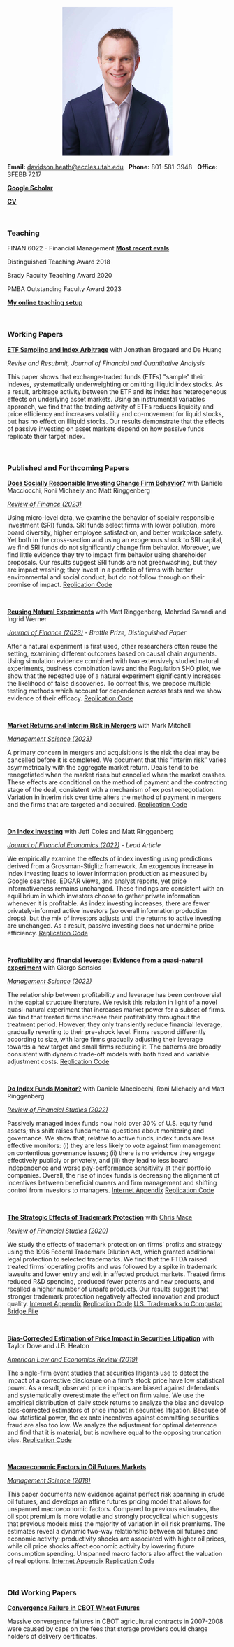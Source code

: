 
<p align="center"> 
<img src="images/dth2016.jpeg">
</p>

**Email:** davidson.heath@eccles.utah.edu &nbsp;  **Phone:** 801-581-3948 &nbsp; **Office:** SFEBB 7217

**[Google Scholar](https://scholar.google.com/citations?hl=en&user=Fr-HyLEAAAAJ)**

**[CV](dheath_CV.pdf)**

<br>

### Teaching

FINAN 6022 - Financial Management   **[Most recent evals](6022-2023.pdf)**

Distinguished Teaching Award 2018

Brady Faculty Teaching Award 2020

PMBA Outstanding Faculty Award 2023

**[My online teaching setup](My_Online_Teaching_Setup.pdf)**

<br>

### Working Papers


**[ETF Sampling and Index Arbitrage](https://papers.ssrn.com/sol3/papers.cfm?abstract_id=3510359)** with Jonathan Brogaard and Da Huang

*Revise and Resubmit, Journal of Financial and Quantitative Analysis*

This paper shows that exchange-traded funds (ETFs) "sample" their indexes, systematically underweighting or omitting illiquid index stocks. As a result, arbitrage activity between the ETF and its index has heterogeneous effects on underlying asset markets. Using an instrumental variables approach, we find that the trading activity of ETFs reduces liquidity and price efficiency and increases volatility and co-movement for liquid stocks, but has no effect on illiquid stocks. Our results demonstrate that the effects of passive investing on asset markets depend on how passive funds replicate their target index.

<br>







### Published and Forthcoming Papers

**[Does Socially Responsible Investing Change Firm Behavior?](https://papers.ssrn.com/sol3/papers.cfm?abstract_id=3837706)** with Daniele Macciocchi, Roni Michaely and Matt Ringgenberg

*[Review of Finance (2023)](https://academic.oup.com/rof/advance-article/doi/10.1093/rof/rfad002/7028495)*

Using micro-level data, we examine the behavior of socially responsible investment (SRI) funds. SRI funds select firms with lower pollution, more board diversity, higher employee satisfaction, and better workplace safety. Yet both in the cross-section and using an exogenous shock to SRI capital, we find SRI funds do not significantly change firm behavior. Moreover, we find little evidence they try to impact firm behavior using shareholder proposals. Our results suggest SRI funds are not greenwashing, but they are impact washing; they invest in a portfolio of firms with better environmental and social conduct, but do not follow through on their promise of impact. [Replication Code](SRI_code_and_data.zip)

<br>

**[Reusing Natural Experiments](https://papers.ssrn.com/sol3/papers.cfm?abstract_id=3457525)** with Matt Ringgenberg, Mehrdad Samadi and Ingrid Werner

*[Journal of Finance (2023)](https://doi.org/10.1111/jofi.13250)* - _Brattle Prize, Distinguished Paper_

After a natural experiment is first used, other researchers often reuse the setting, examining different outcomes based on causal chain arguments. Using simulation evidence combined with two extensively studied natural experiments, business combination laws and the Regulation SHO pilot, we show that the repeated use of a natural experiment significantly increases the likelihood of false discoveries. To correct this, we propose multiple testing methods which account for dependence across tests and we show evidence of their efficacy. [Replication Code](https://www.dropbox.com/s/zzoe4y10urb6mlf/NatExp_replicationcodeanddata.zip?dl=1)


<br>


**[Market Returns and Interim Risk in Mergers](https://papers.ssrn.com/sol3/papers.cfm?abstract_id=3526931)** with Mark Mitchell

*[Management Science (2023)](https://pubsonline.informs.org/doi/abs/10.1287/mnsc.2022.4315)*

A primary concern in mergers and acquisitions is the risk the deal may be cancelled before it is completed. We document that this “interim risk” varies asymmetrically with the aggregate market return. Deals tend to be renegotiated when the market rises but cancelled when the market crashes. These effects are conditional on the method of payment and the contracting stage of the deal, consistent with a mechanism of ex post renegotiation. Variation in interim risk over time alters the method of payment in mergers and the firms that are targeted and acquired. [Replication Code](InterimRisk_code_and_data.zip)


<br>

**[On Index Investing](https://papers.ssrn.com/abstract=3055324)** with Jeff Coles and Matt Ringgenberg

*[Journal of Financial Economics (2022)](https://www.sciencedirect.com/science/article/pii/S0304405X22001143?dgcid=coauthor)* - _Lead Article_

We empirically examine the effects of index investing using predictions derived from a Grossman-Stiglitz framework. An exogenous increase in index investing leads to lower information production as measured by Google searches, EDGAR views, and analyst reports, yet price informativeness remains unchanged. These findings are consistent with an equilibrium in which investors choose to gather private information whenever it is profitable. As index investing increases, there are fewer privately-informed active investors (so overall information production drops), but the mix of investors adjusts until the returns to active investing are unchanged. As a result, passive investing does not undermine price efficiency. [Replication Code](OII_code_and_data.zip) 




<br>


**[Profitability and financial leverage: Evidence from a quasi-natural experiment](https://papers.ssrn.com/abstract=3056440)** with Giorgo Sertsios

*[Management Science (2022)](https://pubsonline.informs.org/doi/abs/10.1287/mnsc.2021.4235)*

The relationship between profitability and leverage has been controversial in the capital structure literature. We revisit this relation in light of a novel quasi-natural experiment that increases market power for a subset of firms.  We find that treated firms increase their profitability throughout the treatment period. However, they only transiently reduce financial leverage, gradually reverting to their pre-shock level. Firms respond differently according to size, with large firms gradually adjusting their leverage towards a new target and small firms reducing it. The patterns are broadly consistent with dynamic trade-off models with both fixed and variable adjustment costs. [Replication Code](PandFL_code_and_data.zip) 

<br>


**[Do Index Funds Monitor?](https://papers.ssrn.com/sol3/papers.cfm?abstract_id=3259433)** with Daniele Macciocchi, Roni Michaely and Matt Ringgenberg

*[Review of Financial Studies (2022)](https://doi.org/10.1093/rfs/hhab023)*

Passively managed index funds now hold over 30% of U.S. equity fund assets; this shift raises fundamental questions about monitoring and governance. We show that, relative to active funds, index funds are less effective monitors: (i) they are less likely to vote against firm management on contentious governance issues; (ii) there is no evidence they engage effectively publicly or privately, and (iii) they lead to less board independence and worse pay-performance sensitivity at their portfolio companies. Overall, the rise of index funds is decreasing the alignment of incentives between beneficial owners and firm management and shifting control from investors to managers. [Internet Appendix](DIFM_InternetAppendix.pdf) [Replication Code](https://www.dropbox.com/s/if4s5lbon478bgr/DIFM_replication_code_and_data.zip?dl=1) 

<br>


**[The Strategic Effects of Trademark Protection](https://papers.ssrn.com/abstract=2798473)** with [Chris Mace](https://christophermace.github.io/)  

*[Review of Financial Studies (2020)](https://doi.org/10.1093/rfs/hhz084)*

We study the effects of trademark protection on firms’ profits and strategy using the 1996 Federal Trademark Dilution Act, which granted additional legal protection to selected trademarks. We find that the FTDA raised treated firms’ operating profits and was followed by a spike in trademark lawsuits and lower entry and exit in affected product markets. Treated firms reduced R&D spending, produced fewer patents and new products, and recalled a higher number of unsafe products. Our results suggest that stronger trademark protection negatively affected innovation and product quality. [Internet Appendix](Heath_Mace_RFS2019_IA.pdf) [Replication Code](Heath_Mace_RFS2020_replication_code.zip)  [U.S. Trademarks to Compustat Bridge File](heath_mace_tm_bridge.zip)


<br>

**[Bias-Corrected Estimation of Price Impact in Securities Litigation](https://papers.ssrn.com/sol3/papers.cfm?abstract_id=3321180)** with Taylor Dove and J.B. Heaton  

*[American Law and Economics Review (2019)](https://academic.oup.com/aler/article/21/1/184/5482489)*

The single-firm event studies that securities litigants use to detect the impact of a corrective disclosure on a firm’s stock price have low statistical power. As a result, observed price impacts are biased against defendants and systematically overestimate the effect on firm value. We use the empirical distribution of daily stock returns to analyze the bias and develop bias-corrected estimators of price impact in securities litigation. Because of low statistical power, the ex ante incentives against committing securities fraud are also too low. We analyze the adjustment for optimal deterrence and find that it is material, but is nowhere equal to the opposing truncation bias.
[Replication Code](https://github.com/davidsontheath/bias_corrected_estimators)

<br>

**[Macroeconomic Factors in Oil Futures Markets](https://papers.ssrn.com/sol3/papers.cfm?abstract_id=2506146)**  

*[Management Science (2018)](https://pubsonline.informs.org/doi/abs/10.1287/mnsc.2017.3008)*


This paper documents new evidence against perfect risk spanning in crude oil futures, and develops an affine futures pricing model that allows for unspanned macroeconomic factors. Compared to previous estimates, the oil spot premium is more volatile and strongly procyclical which suggests that previous models miss the majority of variation in oil risk premiums. The estimates reveal a dynamic two-way relationship between oil futures and economic activity: productivity shocks are associated with higher oil prices, while oil price shocks affect economic activity by lowering future consumption spending. Unspanned macro factors also affect the valuation of real options.
[Internet Appendix](macro_factors_oil_futures_internet_appendix.pdf)
[Replication Code](macro_factors_oil_futures_replication_code.zip)


<br>

### Old Working Papers

**[Convergence Failure in CBOT Wheat Futures](http://papers.ssrn.com/sol3/papers.cfm?abstract_id=2275088)**

Massive convergence failures in CBOT agricultural contracts in 2007-2008 were caused by caps on the fees that storage providers could charge holders of delivery certificates.

<br>



